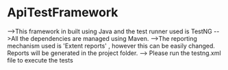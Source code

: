 # ApiTestFramework

-->This framework in built using Java and the test runner used is TestNG
-->All the dependencies are managed using Maven.
-->The reporting mechanism used is 'Extent reports' , however this can be easily changed. Reports will be generated in the project folder.
--> Please run the testng.xml file to execute the tests
